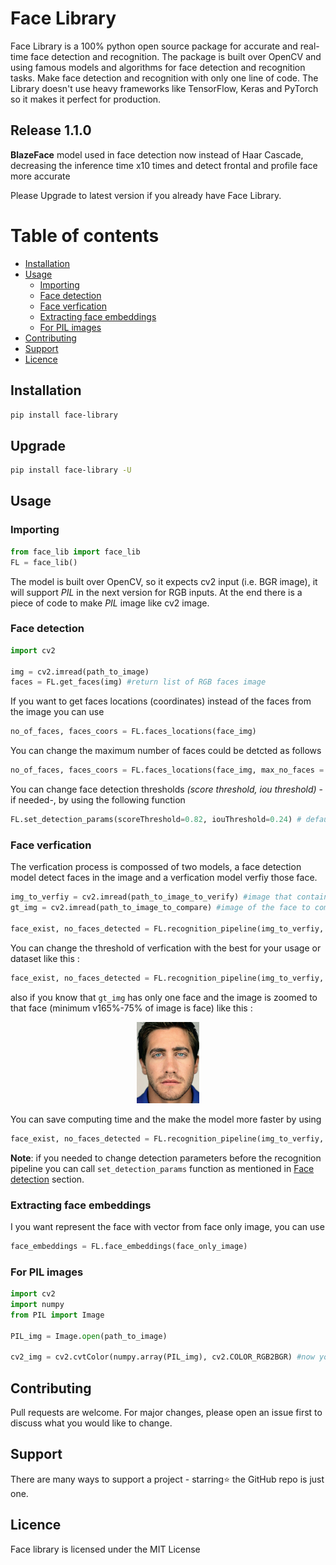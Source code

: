 # Face Library
Face Library is a 100% python open source package for accurate and real-time face detection and recognition. The package is built over OpenCV and using famous models and algorithms for face detection and recognition tasks. Make face detection and recognition with only one line of code.
The Library doesn't use heavy frameworks like TensorFlow, Keras and PyTorch so it makes it perfect for production.

## Release 1.1.0
**BlazeFace** model used in face detection now instead of Haar Cascade, decreasing the inference time x10 times and detect frontal and profile face more accurate 

Please Upgrade to latest version if you already have Face Library.

Table of contents
=================
<!--ts-->
   * [Installation](#installation)
   * [Usage](#usage)
      * [Importing](#importing)
      * [Face detection](#face-detection)
      * [Face verfication](#face-verfication)
      * [Extracting face embeddings](#extracting-face-embeddings)
      * [For PIL images](#for-pil-images)
   * [Contributing](#contributing)
   * [Support](#support)
   * [Licence](#licence)
<!--te-->


## Installation
```bash
pip install face-library
```

## Upgrade
```bash
pip install face-library -U
```
## Usage
### Importing
```python
from face_lib import face_lib
FL = face_lib()
```

The model is built over OpenCV, so it expects cv2 input (i.e. BGR image), it will support *PIL* in the next version for RGB inputs. At the end there is a piece of code to make *PIL* image like cv2 image.

### Face detection
```python
import cv2

img = cv2.imread(path_to_image)
faces = FL.get_faces(img) #return list of RGB faces image
```
If you want to get faces locations (coordinates) instead of the faces from the image you can use
```python
no_of_faces, faces_coors = FL.faces_locations(face_img)
```
You can change the maximum number of faces could be detcted as follows
```python
no_of_faces, faces_coors = FL.faces_locations(face_img, max_no_faces = 10) #default number of max_no_faces is 2
```
You can change face detection thresholds *(score threshold, iou threshold)* -if needed-, by using the following function
```python
FL.set_detection_params(scoreThreshold=0.82, iouThreshold=0.24) # default paramters are scoreThreshold=0.7, iouThreshold=0.3
```

### Face verfication
The verfication process is compossed of two models, a face detection model detect faces in the image and a verfication model verfiy those face.

```python
img_to_verfiy = cv2.imread(path_to_image_to_verify) #image that contain face you want verify
gt_img = cv2.imread(path_to_image_to_compare) #image of the face to compare with

face_exist, no_faces_detected = FL.recognition_pipeline(img_to_verfiy, gt_image)
```

You can change the threshold of verfication with the best for your usage or dataset like this :
```python
face_exist, no_faces_detected = FL.recognition_pipeline(img_to_verfiy, gt_image, threshold = 1.1) #default number is 0.92
```
also if you know that `gt_img` has only one face and the image is zoomed to that face (minimum v165%-75% of image is face) like this :
<p align="center">
<img src="https://raw.githubusercontent.com/a-akram-98/face_lib/master/example%20img/jake.jpg" width="100"> 
</p>

You can save computing time and the make the model more faster by using

```python
face_exist, no_faces_detected = FL.recognition_pipeline(img_to_verfiy, gt_image, only_face_gt = True)
```
**Note**: if you needed to change detection parameters before the recognition pipeline you can call `set_detection_params` function as mentioned in [Face detection](#face-detection) section.
### Extracting face embeddings

I you want represent the face with vector from face only image, you can use
```python
face_embeddings = FL.face_embeddings(face_only_image)
```

### For PIL images
```python
import cv2
import numpy
from PIL import Image

PIL_img = Image.open(path_to_image)

cv2_img = cv2.cvtColor(numpy.array(PIL_img), cv2.COLOR_RGB2BGR) #now you can use this to be input for face_lib functions
```
## Contributing
Pull requests are welcome. For major changes, please open an issue first to discuss what you would like to change.

## Support

There are many ways to support a project - starring⭐️ the GitHub repo is just one.

## Licence

Face library is licensed under the MIT License



